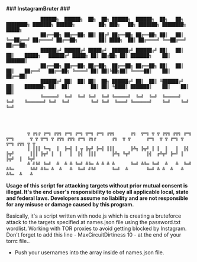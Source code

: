 **### InstagramBruter ###**


                 ██████╗  ██████╗  ██╗  ██╗ ██████╗  ██████╗  ██╗   ██╗ ████████╗ ███████╗ ██████╗         ██╗ ███╗   ██╗ ███████╗ ████████╗  █████╗  
                 ██╔══██╗ ██╔══██╗ ██║ ██╔╝ ██╔══██╗ ██╔══██╗ ██║   ██║ ╚══██╔══╝ ██╔════╝ ██╔══██╗        ██║ ████╗  ██║ ██╔════╝ ╚══██╔══╝ ██╔══██╗ 
                 ██████╔╝ ██████╔╝ █████╔╝  ██████╔╝ ██████╔╝ ██║   ██║    ██║    █████╗   ██████╔╝ █████╗ ██║ ██╔██╗ ██║ ███████╗    ██║    ███████║ 
                 ██╔══██╗ ██╔══██╗ ██╔═██╗  ██╔══██╗ ██╔══██╗ ██║   ██║    ██║    ██╔══╝   ██╔══██╗ ╚════╝ ██║ ██║╚██╗██║ ╚════██║    ██║    ██╔══██║ 
                 ██████╔╝ ██║  ██║ ██║  ██╗ ██████╔╝ ██║  ██║ ╚██████╔╝    ██║    ███████╗ ██║  ██║        ██║ ██║ ╚████║ ███████║    ██║    ██║  ██║ 
                 ╚═════╝  ╚═╝  ╚═╝ ╚═╝  ╚═╝ ╚═════╝  ╚═╝  ╚═╝  ╚═════╝     ╚═╝    ╚══════╝ ╚═╝  ╚═╝        ╚═╝ ╚═╝  ╚═══╝ ╚══════╝    ╚═╝    ╚═╝  ╚═╝ 




            ╦ ╔╗╔ ╔═╗ ╔╦╗ ╔═╗ ╔═╗ ╦═╗ ╔═╗ ╔╦╗      ╔╗  ╦═╗ ╦ ╦ ╔╦╗ ╔╦╗ ╔═╗ ╦═╗      ╦ ╦ ╦═╗ ╦ ╔╦╗ ╔╦╗ ╔═╗ ╔╗╔      ╔╗  ╦ ╦      ╔═╗  ╦ ╦ ╔═╗ ╦ ╦═╗ ╔╦╗ ╦ ╦ 
            ║ ║║║ ╚═╗  ║  ╠═╣ ║ ╦ ╠╦╝ ╠═╣ ║║║      ╠╩╗ ╠╦╝ ║ ║  ║   ║  ║╣  ╠╦╝      ║║║ ╠╦╝ ║  ║   ║  ║╣  ║║║      ╠╩╗ ╚╦╝      ║╣  ╔╩╦╝ ╠═╝ ║ ╠╦╝  ║  ╚╦╝ 
            ╩ ╝╚╝ ╚═╝  ╩  ╩ ╩ ╚═╝ ╩╚═ ╩ ╩ ╩ ╩      ╚═╝ ╩╚═ ╚═╝  ╩   ╩  ╚═╝ ╩╚═      ╚╩╝ ╩╚═ ╩  ╩   ╩  ╚═╝ ╝╚╝      ╚═╝  ╩       ╚═╝ ╩ ╩  ╩   ╩ ╩╚═  ╩   ╩  




**Usage of this script for attacking targets without prior mutual consent is illegal. It's the end user's responsibility to obey all applicable local, state and federal laws. Developers assume no liability and are not responsible for any misuse or damage caused by this program.**

Basically, it's a script written with node.js which is creating a bruteforce attack to the targets specified at names.json file using the password.txt wordlist. 
Working with TOR proxies to avoid getting blocked by Instagram.
Don't forget to add this line - MaxCircuitDirtiness 10 - at the end of your torrc file..

- Push your usernames into the array inside of names.json file.
